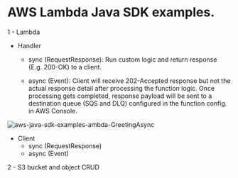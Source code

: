 # AWS Lambda Java SDK examples.

1 - Lambda
   -  Handler
      -   sync (RequestResponse): Run custom logic and return response (E.g. 200-OK) to a client.
      
      -   async (Event): Client will receive 202-Accepted response but not the actual response detail after processing the function logic. Once processing gets completed, response payload will be sent to a destination queue (SQS and DLQ) configured in the function config. in AWS Console.

![aws-java-sdk-examples-ambda-GreetingAsync](https://user-images.githubusercontent.com/5312958/166472905-f97aaf7d-a08f-43b5-a26a-18eb6bcdf9ba.svg)

		
   -  Client
      -   sync (RequestResponse)
      -   async (Event)

2 - S3 bucket and object CRUD
